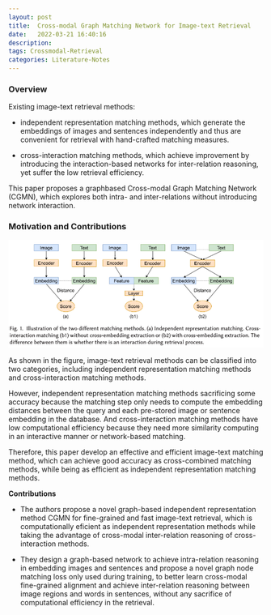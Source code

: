 ```yaml
---
layout: post
title:  Cross-modal Graph Matching Network for Image-text Retrieval
date:   2022-03-21 16:40:16
description: 
tags: Crossmodal-Retrieval
categories: Literature-Notes
---
```


### Overview

Existing image-text retrieval methods: 

- independent representation matching methods, which generate the embeddings of images and sentences independently and thus are convenient for retrieval with hand-crafted matching measures.

- cross-interaction matching methods, which achieve improvement by introducing the interaction-based networks for inter-relation reasoning, yet suffer the low retrieval efficiency.

This paper proposes a graphbased Cross-modal Graph Matching Network (CGMN), which explores both intra- and inter-relations without introducing network interaction.

### Motivation and Contributions

![alt img](https://github.com/YimingXu1/multimodel-learning-notes/blob/main/Papers/ref/CGMN1.jpg)

As shown in the figure, image-text retrieval methods can be classified into two categories, including independent representation matching methods and cross-interaction matching methods.

However, independent representation matching methods sacrificing some accuracy because the matching step only needs to compute the embedding distances between the query and each pre-stored image or sentence embedding in the database. And cross-interaction matching methods have low computational efficiency because they need more similarity computing in an interactive manner or network-based matching.

Therefore, this paper develop an effective and efficient image-text matching method, which can achieve good accuracy as cross-combined matching methods, while being as efficient as independent representation matching methods.

**Contributions**

- The authors propose a novel graph-based independent representation method CGMN for fine-grained and fast image-text retrieval, which is computationally eficient as independent representation methods while taking the advantage of cross-modal inter-relation reasoning of cross-interaction methods.

- They design a graph-based network to achieve intra-relation reasoning in embedding images and sentences and propose a novel graph node matching loss only used during training, to better learn cross-modal fine-grained alignment and achieve inter-relation reasoning between image regions and words in sentences, without any sacrifice of computational efficiency in the retrieval.

  